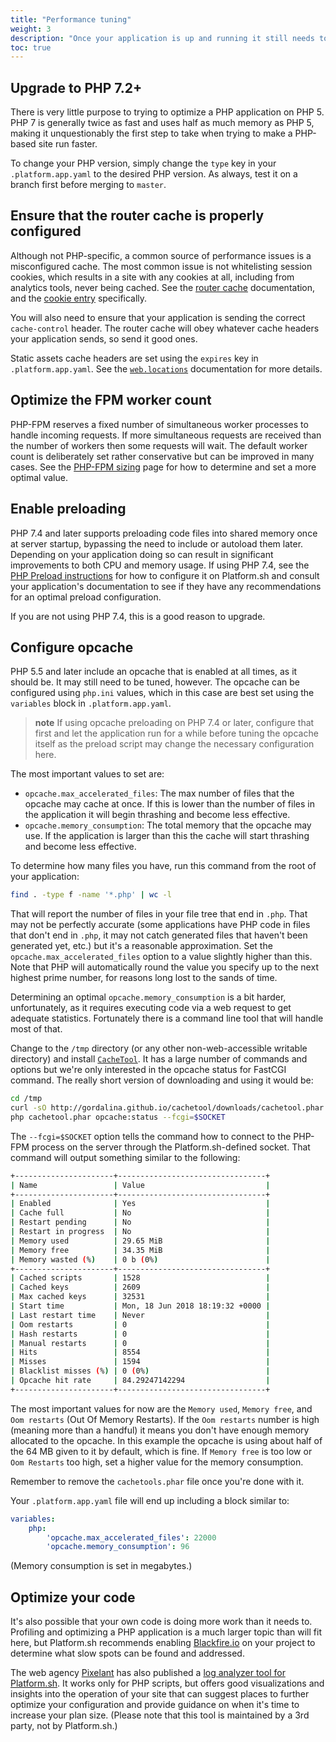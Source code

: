 ```yaml
---
title: "Performance tuning"
weight: 3
description: "Once your application is up and running it still needs to be kept fast.  Platform.sh offers a wide degree of flexibility in how PHP behaves, but that does mean you may need to take a few steps to ensure your site is running optimally.<br><br>The following recommendations are guidelines only.  They're also listed in approximately the order we recommend investigating them, although your mileage may vary."
toc: true
---
```


## Upgrade to PHP 7.2+

There is very little purpose to trying to optimize a PHP application on PHP 5.  PHP 7 is generally twice as fast and uses half as much memory as PHP 5, making it unquestionably the first step to take when trying to make a PHP-based site run faster.

To change your PHP version, simply change the `type` key in your `.platform.app.yaml` to the desired PHP version.  As always, test it on a branch first before merging to `master`.

## Ensure that the router cache is properly configured

Although not PHP-specific, a common source of performance issues is a misconfigured cache.  The most common issue is not whitelisting session cookies, which results in a site with any cookies at all, including from analytics tools, never being cached.  See the [router cache](/configuration/routes/cache.md) documentation, and the [cookie entry](/configuration/routes/cache.md#cookies) specifically.

You will also need to ensure that your application is sending the correct `cache-control` header.  The router cache will obey whatever cache headers your application sends, so send it good ones.

Static assets cache headers are set using the `expires` key in `.platform.app.yaml`.  See the [`web.locations`](/configuration/app/web.md#locations) documentation for more details.

## Optimize the FPM worker count

PHP-FPM reserves a fixed number of simultaneous worker processes to handle incoming requests.  If more simultaneous requests are received than the number of workers then some requests will wait.  The default worker count is deliberately set rather conservative but can be improved in many cases.  See the [PHP-FPM sizing](/languages/php/fpm.md) page for how to determine and set a more optimal value.

## Enable preloading

PHP 7.4 and later supports preloading code files into shared memory once at server startup, bypassing the need to include or autoload them later.  Depending on your application doing so can result in significant improvements to both CPU and memory usage.  If using PHP 7.4, see the [PHP Preload instructions](/language/php.md#opcache-preloading) for how to configure it on Platform.sh and consult your application's documentation to see if they have any recommendations for an optimal preload configuration.

If you are not using PHP 7.4, this is a good reason to upgrade.

## Configure opcache

PHP 5.5 and later include an opcache that is enabled at all times, as it should be.  It may still need to be tuned, however.  The opcache can be configured using `php.ini` values, which in this case are best set using the `variables` block in `.platform.app.yaml`.

> **note**
> If using opcache preloading on PHP 7.4 or later, configure that first and let the application run for a while before tuning the opcache itself as the preload script may change the necessary configuration here.

The most important values to set are:

* `opcache.max_accelerated_files`: The max number of files that the opcache may cache at once.  If this is lower than the number of files in the application it will begin thrashing and become less effective.
* `opcache.memory_consumption`: The total memory that the opcache may use.  If the application is larger than this the cache will start thrashing and become less effective.

To determine how many files you have, run this command from the root of your application:

```bash
find . -type f -name '*.php' | wc -l
```

That will report the number of files in your file tree that end in `.php`.  That may not be perfectly accurate (some applications have PHP code in files that don't end in `.php`, it may not catch generated files that haven't been generated yet, etc.) but it's a reasonable approximation.  Set the `opcache.max_accelerated_files` option to a value slightly higher than this.  Note that PHP will automatically round the value you specify up to the next highest prime number, for reasons long lost to the sands of time.

Determining an optimal `opcache.memory_consumption` is a bit harder, unfortunately, as it requires executing code via a web request to get adequate statistics.  Fortunately there is a command line tool that will handle most of that.

Change to the `/tmp` directory (or any other non-web-accessible writable directory) and install [`CacheTool`](https://github.com/gordalina/cachetool).  It has a large number of commands and options but we're only interested in the opcache status for FastCGI command.  The really short version of downloading and using it would be:

```bash
cd /tmp
curl -sO http://gordalina.github.io/cachetool/downloads/cachetool.phar
php cachetool.phar opcache:status --fcgi=$SOCKET
```

The `--fcgi=$SOCKET` option tells the command how to connect to the PHP-FPM process on the server through the Platform.sh-defined socket.  That command will output something similar to the following:

```bash
+----------------------+---------------------------------+
| Name                 | Value                           |
+----------------------+---------------------------------+
| Enabled              | Yes                             |
| Cache full           | No                              |
| Restart pending      | No                              |
| Restart in progress  | No                              |
| Memory used          | 29.65 MiB                       |
| Memory free          | 34.35 MiB                       |
| Memory wasted (%)    | 0 b (0%)                        |
+----------------------+---------------------------------+
| Cached scripts       | 1528                            |
| Cached keys          | 2609                            |
| Max cached keys      | 32531                           |
| Start time           | Mon, 18 Jun 2018 18:19:32 +0000 |
| Last restart time    | Never                           |
| Oom restarts         | 0                               |
| Hash restarts        | 0                               |
| Manual restarts      | 0                               |
| Hits                 | 8554                            |
| Misses               | 1594                            |
| Blacklist misses (%) | 0 (0%)                          |
| Opcache hit rate     | 84.29247142294                  |
+----------------------+---------------------------------+
```

The most important values for now are the `Memory used`, `Memory free`, and `Oom restarts` (Out Of Memory Restarts).  If the `Oom restarts` number is high (meaning more than a handful) it means you don't have enough memory allocated to the opcache.  In this example the opcache is using about half of the 64 MB given to it by default, which is fine.  If `Memory free` is too low or `Oom Restarts` too high, set a higher value for the memory consumption.

Remember to remove the `cachetools.phar` file once you're done with it.

Your `.platform.app.yaml` file will end up including a block similar to:

```yaml
variables:
    php:
        'opcache.max_accelerated_files': 22000
        'opcache.memory_consumption': 96
```

(Memory consumption is set in megabytes.)

## Optimize your code

It's also possible that your own code is doing more work than it needs to.  Profiling and optimizing a PHP application is a much larger topic than will fit here, but Platform.sh recommends enabling [Blackfire.io](/administration/integrations/blackfire.md) on your project to determine what slow spots can be found and addressed.

The web agency [Pixelant](https://www.pixelant.net/) has also published a [log analyzer tool for Platform.sh](https://github.com/pixelant/platformsh-analytics).  It works only for PHP scripts, but offers good visualizations and insights into the operation of your site that can suggest places to further optimize your configuration and provide guidance on when it's time to increase your plan size.  (Please note that this tool is maintained by a 3rd party, not by Platform.sh.)
